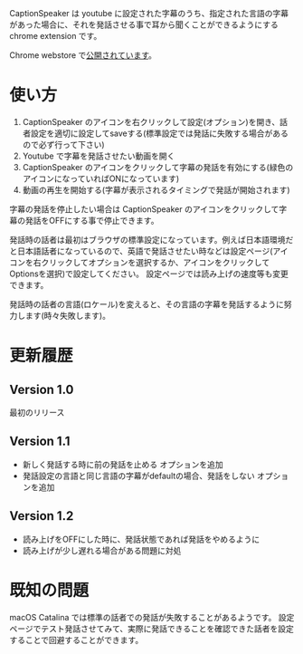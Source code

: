 CaptionSpeaker は youtube に設定された字幕のうち、指定された言語の字幕があった場合に、それを発話させる事で耳から聞くことができるようにする chrome extension です。

Chrome webstore で<a href="https://chrome.google.com/webstore/detail/captionspeaker/infafaffjndfcflcoemolnggghgoodce">公開されています</a>。

# 使い方

1. CaptionSpeaker のアイコンを右クリックして設定(オプション)を開き、話者設定を適切に設定してsaveする(標準設定では発話に失敗する場合があるので必ず行って下さい)
2. Youtube で字幕を発話させたい動画を開く
3. CaptionSpeaker のアイコンをクリックして字幕の発話を有効にする(緑色のアイコンになっていればONになっています)
4. 動画の再生を開始する(字幕が表示されるタイミングで発話が開始されます)

字幕の発話を停止したい場合は CaptionSpeaker のアイコンをクリックして字幕の発話をOFFにする事で停止できます。

発話時の話者は最初はブラウザの標準設定になっています。例えば日本語環境だと日本語話者になっているので、英語で発話させたい時などは設定ページ(アイコンを右クリックしてオプションを選択するか、アイコンをクリックしてOptionsを選択)で設定してください。
設定ページでは読み上げの速度等も変更できます。

発話時の話者の言語(ロケール)を変えると、その言語の字幕を発話するように努力します(時々失敗します)。

# 更新履歴

## Version 1.0
最初のリリース

## Version 1.1
- 新しく発話する時に前の発話を止める オプションを追加
- 発話設定の言語と同じ言語の字幕がdefaultの場合、発話をしない オプションを追加

## Version 1.2
- 読み上げをOFFにした時に、発話状態であれば発話をやめるように
- 読み上げが少し遅れる場合がある問題に対処

# 既知の問題

macOS Catalina では標準の話者での発話が失敗することがあるようです。
設定ページでテスト発話させてみて、実際に発話できることを確認できた話者を設定することで回避することができます。
